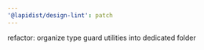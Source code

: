 ```yaml
---
'@lapidist/design-lint': patch
---
```


refactor: organize type guard utilities into dedicated folder

